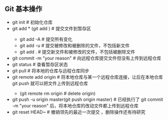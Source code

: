 ## Git 基本操作

- git init  # 初始化仓库
- git add * (git add <filename>)  # 提交文件到暂存区
  - git add -A # 提交所有变化  
  - git add -u # 提交被修改和被删除的文件，不包括新文件  
  - git add . # 提交新文件和被修改的文件，不包括被删除文件  
- git commit -m "your reason"   # 向远程仓库提交文件但没有上传到远程仓库
- git status     # 查看暂存区状态
- git pull    # 将本地的仓库与远程仓库同步
- git remote add origin <repository link> # 将本地仓库与某一个远程仓库连接，让后在本地仓库 git push 就可以把文件上传到远程仓库
  - (git remote rm origin # delete origin)    
- git push -u origin master(git push origin master) # 已经执行了 git commit -m "your reason" 后，将本地仓库的改动文件都上传到远程仓库
- git reset HEAD~  # 撤销领先的最近一次提交 ，删除操作还有待研究


